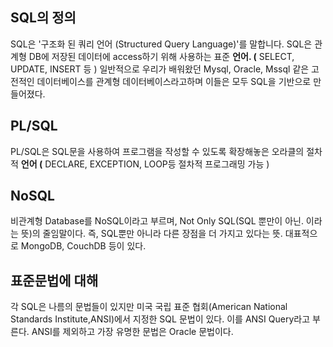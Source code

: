 
## SQL의 정의
SQL은 '구조화 된 쿼리 언어 (Structured Query Language)'를 말합니다. 
SQL은 관계형 DB에 저장된 데이터에 access하기 위해 사용하는 표준 **언어. (** SELECT, UPDATE, INSERT 등 )
일반적으로 우리가 배워왔던 Mysql, Oracle, Mssql 같은 고전적인 데이터베이스를 관계형 데이터베이스라고하며 이들은 모두 SQL을 기반으로 만들어졌다.

## PL/SQL
PL/SQL은 SQL문을 사용하여 프로그램을 작성할 수 있도록 확장해놓은 오라클의 절차적 **언어 (** DECLARE, EXCEPTION, LOOP등 절차적 프로그래밍 가능 )

## NoSQL
비관계형 Database를 NoSQL이라고 부르며, Not Only SQL(SQL 뿐만이 아닌. 이라는 뜻)의 줄임말이다. 즉, SQL뿐만 아니라 다른 장점을 더 가지고 있다는 뜻. 대표적으로 MongoDB, CouchDB 등이 있다.

## 표준문법에 대해
각 SQL은 나름의 문법들이 있지만 미국 국립 표준 협회(American National Standards Institute,ANSI)에서 지정한 SQL 문법이 있다. 이를 ANSI Query라고 부른다. 
ANSI를 제외하고 가장 유명한 문법은 Oracle 문법이다. 


